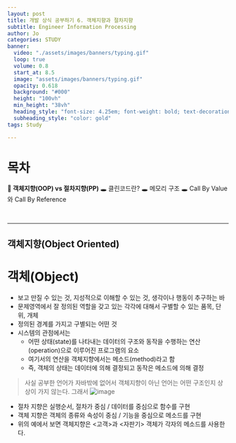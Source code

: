 ```yaml
---
layout: post
title: 개발 상식 공부하기 6. 객체지향과 절차지향
subtitle: Engineer Information Processing
author: Jo
categories: STUDY
banner:
  video: "./assets/images/banners/typing.gif"
  loop: true
  volume: 0.8
  start_at: 8.5
  image: "assets/images/banners/typing.gif"
  opacity: 0.618
  background: "#000"
  height: "100vh"
  min_height: "38vh"
  heading_style: "font-size: 4.25em; font-weight: bold; text-decoration: underline"
  subheading_style: "color: gold"
tags: Study

---
```


# 목차
📌<b> 객체지향(OOP) vs 절차지향(PP) </b>
🕳 클린코드란?
🕳 메모리 구조
🕳 Call By Value와 Call By Reference

<br>
<hr>

## 객체지향(Object Oriented)

# 객체(Object)
- 보고 만질 수 있는 것, 지성적으로 이해할 수 있는 것, 생각이나 행동이 추구하는 바
- 문제영역에서 잘 정의된 역할을 갖고 있는 각각에 대해서 구별할 수 있는 품목, 단위, 개체 
- 정의된 경계를 가지고 구별되는 어떤 것
- 시스템의 관점에서는
  - 어떤 상태(state)를 나타내는 데이터의 구조와 동작을 수행하는 연산(operation)으로 이루어진 프로그램의 요소
  - 여기서의 연산을 객체지향에서는 메소드(method)라고 함
  - 즉, 객체의 상태는 데이터에 의해 결정되고 동작은 메소드에 의해 결정



> 사실 공부한 언어가 자바밖에 없어서 객체지향이 아닌 언어는 어떤 구조인지 상상이 가지 않는다.
> 그래서 
![image](https://github.com/CheeseYoung/Cheeseyoung.github.io/assets/132384527/89ad2486-da39-424f-a0dc-8daa451a1175)
- 절차 지향은 실행순서, 절차가 중심 / 데이터를 중심으로 함수를 구현
- 객체 지향은 객체의 종류와 속성이 중심 / 기능을 중심으로 메소드를 구현
- 위의 예에서 보면 객체지향은 <고객>과 <자판기> 객체가 각자의 메소드를 사용한다.
  





















